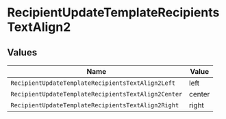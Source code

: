 # RecipientUpdateTemplateRecipientsTextAlign2


## Values

| Name                                                | Value                                               |
| --------------------------------------------------- | --------------------------------------------------- |
| `RecipientUpdateTemplateRecipientsTextAlign2Left`   | left                                                |
| `RecipientUpdateTemplateRecipientsTextAlign2Center` | center                                              |
| `RecipientUpdateTemplateRecipientsTextAlign2Right`  | right                                               |